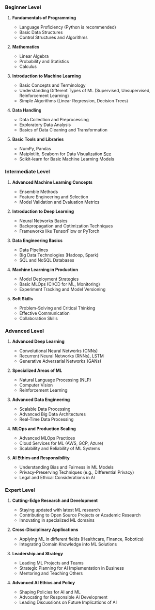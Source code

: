### Beginner Level

1. **Fundamentals of Programming**
   - Language Proficiency (Python is recommended)
   - Basic Data Structures
   - Control Structures and Algorithms

2. **Mathematics**
   - Linear Algebra
   - Probability and Statistics
   - Calculus

3. **Introduction to Machine Learning**
   - Basic Concepts and Terminology
   - Understanding Different Types of ML (Supervised, Unsupervised, Reinforcement Learning)
   - Simple Algorithms (Linear Regression, Decision Trees)

4. **Data Handling**
   - Data Collection and Preprocessing
   - Exploratory Data Analysis
   - Basics of Data Cleaning and Transformation

5. **Basic Tools and Libraries**
   - NumPy, Pandas
   - Matplotlib, Seaborn for Data Visualization [See](./matplotlib-seaborn.md)
   - Scikit-learn for Basic Machine Learning Models

### Intermediate Level

1. **Advanced Machine Learning Concepts**
   - Ensemble Methods
   - Feature Engineering and Selection
   - Model Validation and Evaluation Metrics

2. **Introduction to Deep Learning**
   - Neural Networks Basics
   - Backpropagation and Optimization Techniques
   - Frameworks like TensorFlow or PyTorch

3. **Data Engineering Basics**
   - Data Pipelines
   - Big Data Technologies (Hadoop, Spark)
   - SQL and NoSQL Databases

4. **Machine Learning in Production**
   - Model Deployment Strategies
   - Basic MLOps (CI/CD for ML, Monitoring)
   - Experiment Tracking and Model Versioning

5. **Soft Skills**
   - Problem-Solving and Critical Thinking
   - Effective Communication
   - Collaboration Skills

### Advanced Level

1. **Advanced Deep Learning**
   - Convolutional Neural Networks (CNNs)
   - Recurrent Neural Networks (RNNs), LSTM
   - Generative Adversarial Networks (GANs)

2. **Specialized Areas of ML**
   - Natural Language Processing (NLP)
   - Computer Vision
   - Reinforcement Learning

3. **Advanced Data Engineering**
   - Scalable Data Processing
   - Advanced Big Data Architectures
   - Real-Time Data Processing

4. **MLOps and Production Scaling**
   - Advanced MLOps Practices
   - Cloud Services for ML (AWS, GCP, Azure)
   - Scalability and Reliability of ML Systems

5. **AI Ethics and Responsibility**
   - Understanding Bias and Fairness in ML Models
   - Privacy-Preserving Techniques (e.g., Differential Privacy)
   - Legal and Ethical Considerations in AI

### Expert Level

1. **Cutting-Edge Research and Development**
   - Staying updated with latest ML research
   - Contributing to Open Source Projects or Academic Research
   - Innovating in specialized ML domains

2. **Cross-Disciplinary Applications**
   - Applying ML in different fields (Healthcare, Finance, Robotics)
   - Integrating Domain Knowledge into ML Solutions

3. **Leadership and Strategy**
   - Leading ML Projects and Teams
   - Strategic Planning for AI Implementation in Business
   - Mentoring and Teaching Others

4. **Advanced AI Ethics and Policy**
   - Shaping Policies for AI and ML
   - Advocating for Responsible AI Development
   - Leading Discussions on Future Implications of AI

